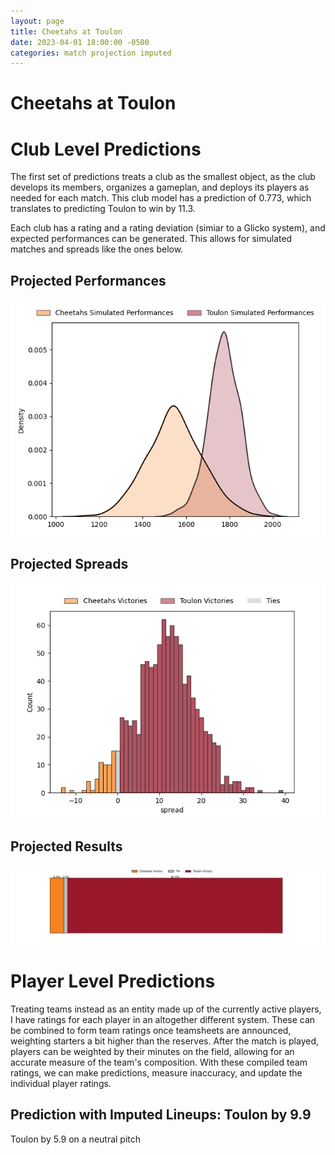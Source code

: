 ```yaml
---  
layout: page  
title: Cheetahs at Toulon  
date: 2023-04-01 18:00:00 -0500  
categories: match projection imputed  
---
```

# Cheetahs at Toulon

# Club Level Predictions


The first set of predictions treats a club as the smallest object, as the club develops its members, organizes a gameplan, and deploys its players as needed for each match. This club model has a prediction of 0.773, which translates to predicting Toulon to win by 11.3.

Each club has a rating and a rating deviation (simiar to a Glicko system), and expected performances can be generated. This allows for simulated matches and spreads like the ones below.
## Projected Performances


![Projected Performances](plots/performances_2023-04-01-Toulon-Cheetahs.png)
## Projected Spreads


![Projected Spreads](plots/spreads_2023-04-01-Toulon-Cheetahs.png)
## Projected Results


![Projected Results](plots/resultbar_2023-04-01-Toulon-Cheetahs.png)
# Player Level Predictions


Treating teams instead as an entity made up of the currently active players, I have ratings for each player in an altogether different system. These can be combined to form team ratings once teamsheets are announced, weighting starters a bit higher than the reserves. After the match is played, players can be weighted by their minutes on the field, allowing for an accurate measure of the team's composition. With these compiled team ratings, we can make predictions, measure inaccuracy, and update the individual player ratings.
## Prediction with Imputed Lineups: Toulon by 9.9


Toulon by 5.9 on a neutral pitch

